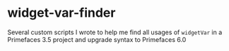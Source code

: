 # widget-var-finder
Several custom scripts I wrote to help me find all usages of `widgetVar` in a Primefaces 3.5 project and upgrade syntax to Primefaces 6.0
